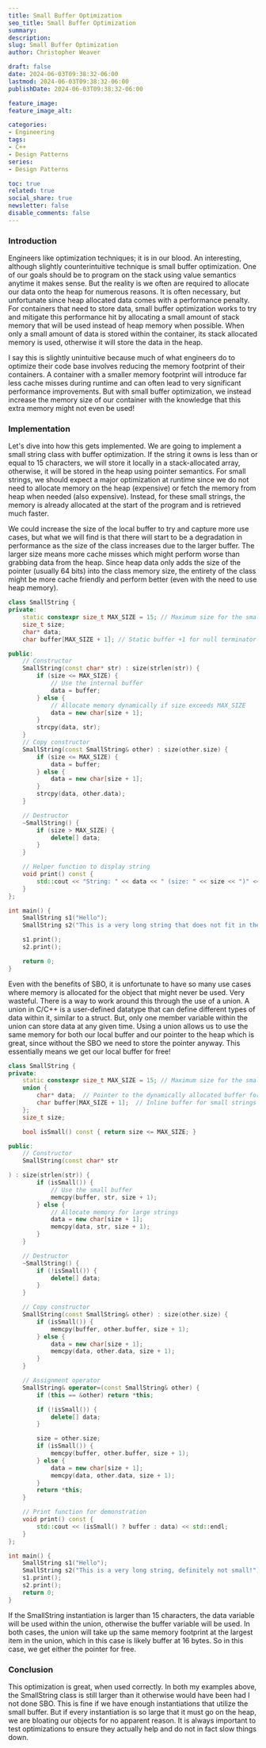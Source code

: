 ```yaml
---
title: Small Buffer Optimization
seo_title: Small Buffer Optimization
summary: 
description: 
slug: Small Buffer Optimization
author: Christopher Weaver

draft: false
date: 2024-06-03T09:38:32-06:00
lastmod: 2024-06-03T09:38:32-06:00
publishDate: 2024-06-03T09:38:32-06:00

feature_image:
feature_image_alt: 

categories:
- Engineering
tags:
- C++
- Design Patterns
series:
- Design Patterns

toc: true
related: true
social_share: true
newsletter: false
disable_comments: false
---
```

### Introduction
Engineers like optimization techniques; it is in our blood. An interesting, although slightly counterintuitive technique is small buffer optimization. One of our goals should be to program on the stack using value semantics anytime it makes sense. But the reality is we often are required to allocate our data onto the heap for numerous reasons. It is often necessary, but unfortunate since heap allocated data comes with a performance penalty. For containers that need to store data, small buffer optimization works to try and mitigate this performance hit by allocating a small amount of stack memory that will be used instead of heap memory when possible. When only a small amount of data is stored within the container, its stack allocated memory is used, otherwise it will store the data in the heap.

I say this is slightly unintuitive because much of what engineers do to optimize their code base involves reducing the memory footprint of their containers. A container with a smaller memory footprint will introduce far less cache misses during runtime and can often lead to very significant performance improvements. But with small buffer optimization, we instead increase the memory size of our container with the knowledge that this extra memory might not even be used!

### Implementation
Let's dive into how this gets implemented. We are going to implement a small string class with buffer optimization. If the string it owns is less than or equal to 15 characters, we will store it locally in a stack-allocated array, otherwise, it will be stored in the heap using pointer semantics. For small strings, we should expect a major optimization at runtime since we do not need to allocate memory on the heap (expensive) or fetch the memory from heap when needed (also expensive). Instead, for these small strings, the memory is already allocated at the start of the program and is retrieved much faster.

We could increase the size of the local buffer to try and capture more use cases, but what we will find is that there will start to be a degradation in performance as the size of the class increases due to the larger buffer. The larger size means more cache misses which might perform worse than grabbing data from the heap. Since heap data only adds the size of the pointer (usually 64 bits) into the class memory size, the entirety of the class might be more cache friendly and perform better (even with the need to use heap memory).

```C++
class SmallString {
private:
    static constexpr size_t MAX_SIZE = 15; // Maximum size for the small buffer
    size_t size;
    char* data;
    char buffer[MAX_SIZE + 1]; // Static buffer +1 for null terminator

public:
    // Constructor
    SmallString(const char* str) : size(strlen(str)) {
        if (size <= MAX_SIZE) {
            // Use the internal buffer
            data = buffer;
        } else {
            // Allocate memory dynamically if size exceeds MAX_SIZE
            data = new char[size + 1];
        }
        strcpy(data, str);
    }
    // Copy constructor
    SmallString(const SmallString& other) : size(other.size) {
        if (size <= MAX_SIZE) {
            data = buffer;
        } else {
            data = new char[size + 1];
        }
        strcpy(data, other.data);
    }

    // Destructor
    ~SmallString() {
        if (size > MAX_SIZE) {
            delete[] data;
        }
    }

    // Helper function to display string
    void print() const {
        std::cout << "String: " << data << " (size: " << size << ")" << std::endl;
    }
};

int main() {
    SmallString s1("Hello");
    SmallString s2("This is a very long string that does not fit in the buffer");

    s1.print();
    s2.print();

    return 0;
}
```
Even with the benefits of SBO, it is unfortunate to have so many use cases where memory is allocated for the object that might never be used. Very wasteful. There is a way to work around this through the use of a union. A union in C/C++ is a user-defined datatype that can define different types of data within it, similar to a struct. But, only one member variable within the union can store data at any given time. Using a union allows us to use the same memory for both our local buffer and our pointer to the heap which is great, since without the SBO we need to store the pointer anyway. This essentially means we get our local buffer for free!
```C++
class SmallString {
private:
    static constexpr size_t MAX_SIZE = 15; // Maximum size for the small buffer
    union {
        char* data;  // Pointer to the dynamically allocated buffer for large strings
        char buffer[MAX_SIZE + 1];  // Inline buffer for small strings
    };
    size_t size;

    bool isSmall() const { return size <= MAX_SIZE; }

public:
    // Constructor
    SmallString(const char* str

) : size(strlen(str)) {
        if (isSmall()) {
            // Use the small buffer
            memcpy(buffer, str, size + 1);
        } else {
            // Allocate memory for large strings
            data = new char[size + 1];
            memcpy(data, str, size + 1);
        }
    }

    // Destructor
    ~SmallString() {
        if (!isSmall()) {
            delete[] data;
        }
    }

    // Copy constructor
    SmallString(const SmallString& other) : size(other.size) {
        if (isSmall()) {
            memcpy(buffer, other.buffer, size + 1);
        } else {
            data = new char[size + 1];
            memcpy(data, other.data, size + 1);
        }
    }

    // Assignment operator
    SmallString& operator=(const SmallString& other) {
        if (this == &other) return *this;

        if (!isSmall()) {
            delete[] data;
        }

        size = other.size;
        if (isSmall()) {
            memcpy(buffer, other.buffer, size + 1);
        } else {
            data = new char[size + 1];
            memcpy(data, other.data, size + 1);
        }
        return *this;
    }

    // Print function for demonstration
    void print() const {
        std::cout << (isSmall() ? buffer : data) << std::endl;
    }
};

int main() {
    SmallString s1("Hello");
    SmallString s2("This is a very long string, definitely not small!");
    s1.print();
    s2.print();
    return 0;
}
```
If the SmallString instantiation is larger than 15 characters, the data variable will be used within the union, otherwise the buffer variable will be used. In both cases, the union will take up the same memory footprint at the largest item in the union, which in this case is likely buffer at 16 bytes. So in this case, we get either the pointer for free.

### Conclusion
This optimization is great, when used correctly. In both my examples above, the SmallString class is still larger than it otherwise would have been had I not done SBO. This is fine if we have enough instantiations that utilize the small buffer. But if every instantiation is so large that it must go on the heap, we are bloating our objects for no apparent reason. It is always important to test optimizations to ensure they actually help and do not in fact slow things down.